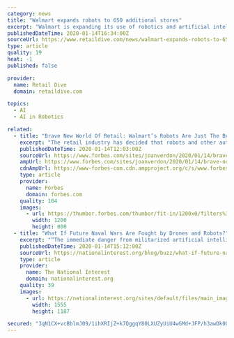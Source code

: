 ```yaml
---
category: news
title: "Walmart expands robots to 650 additional stores"
excerpt: "Walmart is expanding its use of robotics and artificial intelligence for \"repeatable and predictable\" tasks including scanning shelves for out of stock items, according to a company statement sent to Retail Dive. The retailer currently has robots in 350 stores across the United States. With this expansion, Walmart is introducing the ..."
publishedDateTime: 2020-01-14T16:34:00Z
sourceUrl: https://www.retaildive.com/news/walmart-expands-robots-to-650-additional-stores/570392/
type: article
quality: 19
heat: -1
published: false

provider:
  name: Retail Dive
  domain: retaildive.com

topics:
  - AI
  - AI in Robotics

related:
  - title: "Brave New World Of Retail: Walmart’s Robots Are Just The Beginning"
    excerpt: "The retail industry has decided that robots and other automated inventory systems are better than humans for certain tasks."
    publishedDateTime: 2020-01-14T12:03:00Z
    sourceUrl: https://www.forbes.com/sites/joanverdon/2020/01/14/brave-new-world-of-retail-walmarts-robots-are-just-the-beginning/
    ampUrl: https://www.forbes.com/sites/joanverdon/2020/01/14/brave-new-world-of-retail-walmarts-robots-are-just-the-beginning/amp/
    cdnAmpUrl: https://www-forbes-com.cdn.ampproject.org/c/s/www.forbes.com/sites/joanverdon/2020/01/14/brave-new-world-of-retail-walmarts-robots-are-just-the-beginning/amp/
    type: article
    provider:
      name: Forbes
      domain: forbes.com
    quality: 104
    images:
      - url: https://thumbor.forbes.com/thumbor/fit-in/1200x0/filters%3Aformat%28jpg%29/https%3A%2F%2Fspecials-images.forbesimg.com%2Fimageserve%2F5e1d4c40a854780006e876f0%2F0x0.jpg%3FcropX1%3D0%26cropX2%3D4032%26cropY1%3D202%26cropY2%3D2890
        width: 1200
        height: 800
  - title: "What If Future Naval Wars Are Fought by Drones and Robots?"
    excerpt: "“The immediate danger from militarized artificial intelligence isn't hordes of killer robots, nor the exponential pace of a new arms race,” Evan Karlik, a U.S. Navy lieutenant commander, wrote for Nikkei Asian Review. “As recent events in the Strait of Hormuz indicate, the bigger risk is the fact that autonomous military craft make for ..."
    publishedDateTime: 2020-01-14T15:12:00Z
    sourceUrl: https://nationalinterest.org/blog/buzz/what-if-future-naval-wars-are-fought-drones-and-robots-113586
    type: article
    provider:
      name: The National Interest
      domain: nationalinterest.org
    quality: 39
    images:
      - url: https://nationalinterest.org/sites/default/files/main_images/A877%20%281%29.jpg
        width: 1555
        height: 1187

secured: "3qN1CX+vcBblmJ09/1ihXRIjZ+k7QggqY80LXUZyUiU4wGMd+JFP/h3awDk0OhWIO5md8prc0amQuaDGCTAhl3VY1r2ulXz7QT8uiWZ4VzbWNo5slCDgRFZ1BnKm5Lv2RZj7NNd67n0IJllVYBWlgygN9b/rks+79rwhJvBYuOdtLtVX6KGcHWUVx7Wws4aCaMZWf1/P5uh00Sj64tRPhAWmMr2n7Aj4eTGXEqo0kPV7MnYhDPZ8K/Yirnv+86BvXfMA/rmYoE++z4nPDx4FpEUzXBdeK6WGoHIsH6+S4Qo=;EfzrGKAYgHKimDllsKSaDg=="
---
```


